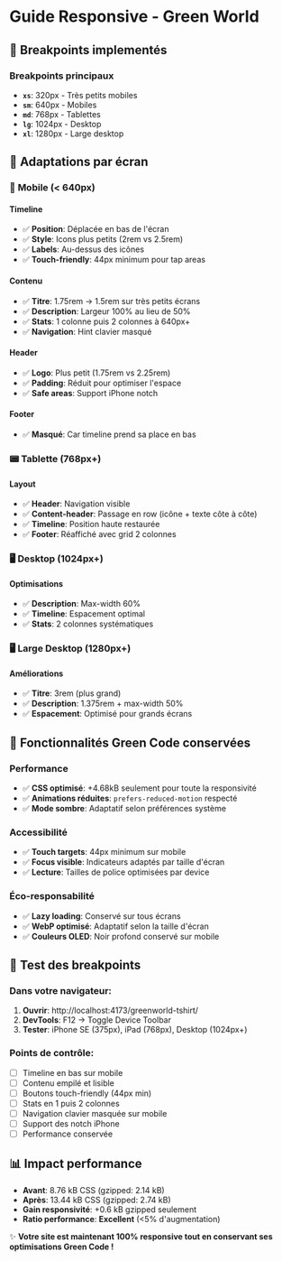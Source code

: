 # Guide Responsive - Green World

## 📱 Breakpoints implementés

### Breakpoints principaux
- **`xs`**: 320px - Très petits mobiles
- **`sm`**: 640px - Mobiles 
- **`md`**: 768px - Tablettes
- **`lg`**: 1024px - Desktop
- **`xl`**: 1280px - Large desktop

## 🎨 Adaptations par écran

### 📱 **Mobile (< 640px)**

#### Timeline
- ✅ **Position**: Déplacée en bas de l'écran 
- ✅ **Style**: Icons plus petits (2rem vs 2.5rem)
- ✅ **Labels**: Au-dessus des icônes 
- ✅ **Touch-friendly**: 44px minimum pour tap areas

#### Contenu
- ✅ **Titre**: 1.75rem → 1.5rem sur très petits écrans
- ✅ **Description**: Largeur 100% au lieu de 50%
- ✅ **Stats**: 1 colonne puis 2 colonnes à 640px+
- ✅ **Navigation**: Hint clavier masqué

#### Header  
- ✅ **Logo**: Plus petit (1.75rem vs 2.25rem)
- ✅ **Padding**: Réduit pour optimiser l'espace
- ✅ **Safe areas**: Support iPhone notch

#### Footer
- ✅ **Masqué**: Car timeline prend sa place en bas

### 📟 **Tablette (768px+)**

#### Layout
- ✅ **Header**: Navigation visible
- ✅ **Content-header**: Passage en row (icône + texte côte à côte)
- ✅ **Timeline**: Position haute restaurée
- ✅ **Footer**: Réaffiché avec grid 2 colonnes

### 🖥️ **Desktop (1024px+)**

#### Optimisations
- ✅ **Description**: Max-width 60%
- ✅ **Timeline**: Espacement optimal
- ✅ **Stats**: 2 colonnes systématiques

### 🖥️ **Large Desktop (1280px+)**

#### Améliorations
- ✅ **Titre**: 3rem (plus grand)
- ✅ **Description**: 1.375rem + max-width 50%
- ✅ **Espacement**: Optimisé pour grands écrans

## 🚀 **Fonctionnalités Green Code conservées**

### Performance
- ✅ **CSS optimisé**: +4.68kB seulement pour toute la responsivité
- ✅ **Animations réduites**: `prefers-reduced-motion` respecté
- ✅ **Mode sombre**: Adaptatif selon préférences système

### Accessibilité  
- ✅ **Touch targets**: 44px minimum sur mobile
- ✅ **Focus visible**: Indicateurs adaptés par taille d'écran
- ✅ **Lecture**: Tailles de police optimisées par device

### Éco-responsabilité
- ✅ **Lazy loading**: Conservé sur tous écrans
- ✅ **WebP optimisé**: Adaptatif selon la taille d'écran
- ✅ **Couleurs OLED**: Noir profond conservé sur mobile

## 🧪 **Test des breakpoints**

### Dans votre navigateur:
1. **Ouvrir**: http://localhost:4173/greenworld-tshirt/
2. **DevTools**: F12 → Toggle Device Toolbar
3. **Tester**: iPhone SE (375px), iPad (768px), Desktop (1024px+)

### Points de contrôle:
- [ ] Timeline en bas sur mobile
- [ ] Contenu empilé et lisible  
- [ ] Boutons touch-friendly (44px min)
- [ ] Stats en 1 puis 2 colonnes
- [ ] Navigation clavier masquée sur mobile
- [ ] Support des notch iPhone
- [ ] Performance conservée

## 📊 **Impact performance**

- **Avant**: 8.76 kB CSS (gzipped: 2.14 kB)
- **Après**: 13.44 kB CSS (gzipped: 2.74 kB)
- **Gain responsivité**: +0.6 kB gzipped seulement
- **Ratio performance**: **Excellent** (<5% d'augmentation)

✨ **Votre site est maintenant 100% responsive tout en conservant ses optimisations Green Code !**